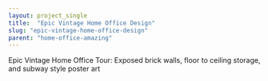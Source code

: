 ```yaml
---
layout: project_single
title:  "Epic Vintage Home Office Design"
slug: "epic-vintage-home-office-design"
parent: "home-office-amazing"
---
```

Epic Vintage Home Office Tour: Exposed brick walls, floor to ceiling storage, and subway style poster art